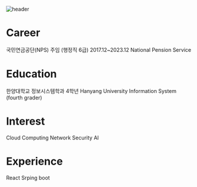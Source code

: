 ![header](https://capsule-render.vercel.app/api?text=WOO_SUNG&animation=fadeIn)
# Career
 국민연금공단(NPS) 주임 (행정직 6급) 2017.12~2023.12 National Pension Service
# Education
 한양대학교 정보시스템학과 4학년 Hanyang University Information System (fourth grader)
# Interest
<h>Cloud Computing</h>
<h>Network Security</h>
<h>AI</h>

# Experience
React
Srping boot


